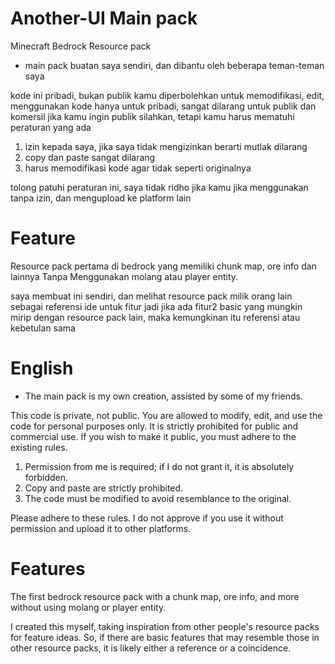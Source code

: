# Another-UI Main pack
Minecraft Bedrock Resource pack

- main pack buatan saya sendiri, dan dibantu oleh beberapa teman-teman saya

kode ini pribadi, bukan publik
kamu diperbolehkan untuk memodifikasi, edit, menggunakan kode hanya untuk pribadi, sangat dilarang untuk publik dan komersil
jika kamu ingin publik silahkan, tetapi kamu harus mematuhi peraturan yang ada

1. izin kepada saya, jika saya tidak mengizinkan berarti mutlak dilarang
2. copy dan paste sangat dilarang
3. harus memodifikasi kode agar tidak seperti originalnya

tolong patuhi peraturan ini, saya tidak ridho jika kamu jika menggunakan tanpa izin, dan mengupload ke platform lain

# Feature

Resource pack pertama di bedrock yang memiliki chunk map, ore info dan lainnya Tanpa Menggunakan molang atau player entity.

saya membuat ini sendiri, dan melihat resource pack milik orang lain sebagai referensi ide untuk fitur jadi jika ada fitur2 basic yang mungkin mirip dengan resource pack lain, 
maka kemungkinan itu referensi atau kebetulan sama

# English
- The main pack is my own creation, assisted by some of my friends.

This code is private, not public. You are allowed to modify, edit, and use the code for personal purposes only. It is strictly prohibited for public and commercial use. If you wish to make it public, you must adhere to the existing rules.

1. Permission from me is required; if I do not grant it, it is absolutely forbidden.
2. Copy and paste are strictly prohibited.
3. The code must be modified to avoid resemblance to the original.

Please adhere to these rules. I do not approve if you use it without permission and upload it to other platforms.

# Features

The first bedrock resource pack with a chunk map, ore info, and more without using molang or player entity.

I created this myself, taking inspiration from other people's resource packs for feature ideas. So, if there are basic features that may resemble those in other resource packs, it is likely either a reference or a coincidence.

